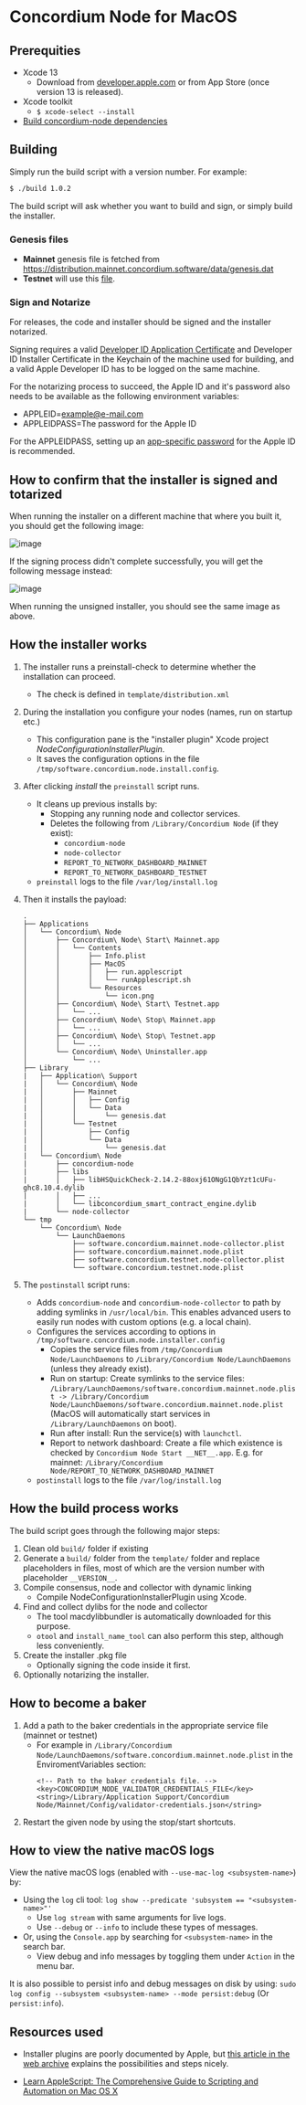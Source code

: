 # Concordium Node for MacOS

## Prerequities

- Xcode 13
  - Download from [developer.apple.com](https://developer.apple.com/download) or
    from App Store (once version 13 is released).
- Xcode toolkit
  - `$ xcode-select --install`
- [Build concordium-node dependencies](../../../concordium-node/README.md)

## Building

Simply run the build script with a version number.
For example: 

```bash
$ ./build 1.0.2
```

The build script will ask whether you want to build and sign, or simply build
the installer.

### Genesis files
- **Mainnet** genesis file is fetched from https://distribution.mainnet.concordium.software/data/genesis.dat
- **Testnet** will use this [file](../../../service/windows/installer/resources/testnet-genesis.dat).

### Sign and Notarize

For releases, the code and installer should be signed and the installer
notarized.

Signing requires a valid [Developer ID Application
Certificate](https://developer.apple.com/support/certificates/) and Developer ID
Installer Certificate in the Keychain of the machine used for building, and a valid Apple Developer ID has to be logged on the same machine.

For the notarizing process to succeed, the Apple ID and it's password also needs to be available as the following
environment variables:

-   APPLEID=<example@e-mail.com>
-   APPLEIDPASS=The password for the Apple ID

For the APPLEIDPASS, setting up an [app-specific password](https://support.apple.com/en-us/HT204397) for the Apple ID is recommended.

## How to confirm that the installer is signed and totarized

When running the installer on a different machine that where you built it, you should get the following image:

![image](https://github.com/Concordium/concordium-node/assets/141136997/91d6db77-cf0c-4f25-ba29-20de81b348fc)


If the signing process didn't complete successfully, you will get the following message instead:

![image](https://github.com/Concordium/concordium-node/assets/141136997/251fad6c-4a13-420a-bb9b-d242767001e0)

When running the unsigned installer, you should see the same image as above.

## How the installer works

1. The installer runs a preinstall-check to determine whether the installation
   can proceed.
   - The check is defined in `template/distribution.xml`
2. During the installation you configure your nodes (names, run on startup etc.)
   - This configuration pane is the "installer plugin" Xcode project
    *NodeConfigurationInstallerPlugin*.
   - It saves the configuration options in the file
    `/tmp/software.concordium.node.install.config`.
3. After clicking *install* the `preinstall` script runs.
   - It cleans up previous installs by:
     - Stopping any running node and collector services.
     - Deletes the following from `/Library/Concordium Node` (if they exist):
       - `concordium-node`
       - `node-collector`
       - `REPORT_TO_NETWORK_DASHBOARD_MAINNET`
       - `REPORT_TO_NETWORK_DASHBOARD_TESTNET`
   - `preinstall` logs to the file `/var/log/install.log` 
4. Then it installs the payload:

    ```
    .
    ├── Applications
    │   └── Concordium\ Node
    │       ├── Concordium\ Node\ Start\ Mainnet.app
    │       │   └── Contents
    │       │       ├── Info.plist
    │       │       ├── MacOS
    │       │       │   ├── run.applescript
    │       │       │   └── runApplescript.sh
    │       │       └── Resources
    │       │           └── icon.png
    │       ├── Concordium\ Node\ Start\ Testnet.app
    │       │   └── ...
    │       ├── Concordium\ Node\ Stop\ Mainnet.app
    │       │   └── ...
    │       ├── Concordium\ Node\ Stop\ Testnet.app
    │       │   └── ...
    │       └── Concordium\ Node\ Uninstaller.app
    │           └── ...
    ├── Library
    |   ├── Application\ Support
    |   │   └── Concordium\ Node
    |   │       ├── Mainnet
    |   │       │   ├── Config
    |   │       │   └── Data
    |   │       │       └── genesis.dat
    |   │       └── Testnet
    |   │           ├── Config
    |   │           └── Data
    |   │               └── genesis.dat
    |   └── Concordium\ Node
    |       ├── concordium-node
    |       ├── libs
    |       │   ├── libHSQuickCheck-2.14.2-88oxj61ONgG1QbYzt1cUFu-ghc8.10.4.dylib
    |       │   ├── ...
    |       │   └── libconcordium_smart_contract_engine.dylib
    |       └── node-collector
    └── tmp
        └── Concordium\ Node
            └── LaunchDaemons
                ├── software.concordium.mainnet.node-collector.plist
                ├── software.concordium.mainnet.node.plist
                ├── software.concordium.testnet.node-collector.plist
                └── software.concordium.testnet.node.plist

    ```

5. The `postinstall` script runs:
   - Adds `concordium-node` and `concordium-node-collector` to path by adding
     symlinks in `/usr/local/bin`. This enables advanced users to easily run
     nodes with custom options (e.g. a local chain).
   - Configures the services according to options in
     `/tmp/software.concordium.node.installer.config`
      - Copies the service files from `/tmp/Concordium Node/LaunchDaemons` to
        `/Library/Concordium Node/LaunchDaemons` (unless they already exist).
      - Run on startup: Create symlinks to the service files:
        `/Library/LaunchDaemons/software.concordium.mainnet.node.plist ->
        /Library/Concordium Node/LaunchDaemons/software.concordium.mainnet.node.plist`
        (MacOS will automatically start services in `/Library/LaunchDaemons` on
        boot).
      - Run after install: Run the service(s) with `launchctl`.
      - Report to network dashboard: Create a file which existence is checked
        by `Concordium Node Start __NET__.app`. E.g. for mainnet: `/Library/Concordium Node/REPORT_TO_NETWORK_DASHBOARD_MAINNET`
   - `postinstall` logs to the file `/var/log/install.log` 

## How the build process works

The build script goes through the following major steps:
  1. Clean old `build/` folder if existing
  2. Generate a `build/` folder from the `template/` folder and replace
  placeholders in files, most of which are the version number with placeholder
  `__VERSION__`.
  3. Compile consensus, node and collector with dynamic linking
     - Compile NodeConfigurationInstallerPlugin using Xcode.
  4. Find and collect dylibs for the node and collector
     - The tool macdylibbundler is automatically downloaded for this purpose.
     - `otool` and `install_name_tool` can also perform this step, although less conveniently.
  5. Create the installer .pkg file
     - Optionally signing the code inside it first.
  6. Optionally notarizing the installer.

## How to become a baker

1. Add a path to the baker credentials in the appropriate service file (mainnet
   or testnet)
   - For example in
     `/Library/Concordium
     Node/LaunchDaemons/software.concordium.mainnet.node.plist` in the
     EnviromentVariables section:
     ```
     <!-- Path to the baker credentials file. -->
     <key>CONCORDIUM_NODE_VALIDATOR_CREDENTIALS_FILE</key>
     <string>/Library/Application Support/Concordium Node/Mainnet/Config/validator-credentials.json</string>
     ```
 2. Restart the given node by using the stop/start shortcuts.

## How to view the native macOS logs

View the native macOS logs (enabled with `--use-mac-log <subsystem-name>`) by:
- Using the `log` cli tool: `log show --predicate 'subsystem == "<subsystem-name>"'`
  - Use `log stream` with same arguments for live logs. 
  - Use `--debug` or `--info` to include these types of messages.
- Or, using the `Console.app` by searching for `<subsystem-name>` in the search bar.
  - View debug and info messages by toggling them under `Action` in the menu bar.

It is also possible to persist info and debug messages on disk by using:
```sudo log config --subsystem <subsystem-name> --mode persist:debug```
(Or `persist:info`).

## Resources used

- Installer plugins are poorly documented by Apple, but [this article in the web
archive](https://web.archive.org/web/20120703051958/mactech.com/articles/mactech/Vol.25/25.06/InstallerPlugins/index.html) explains the possibilities and steps nicely.

- [Learn AppleScript: The Comprehensive Guide to Scripting and Automation on Mac OS X](https://www.amazon.com/Learn-AppleScript-Comprehensive-Scripting-Automation-dp-1430223618/dp/1430223618)
